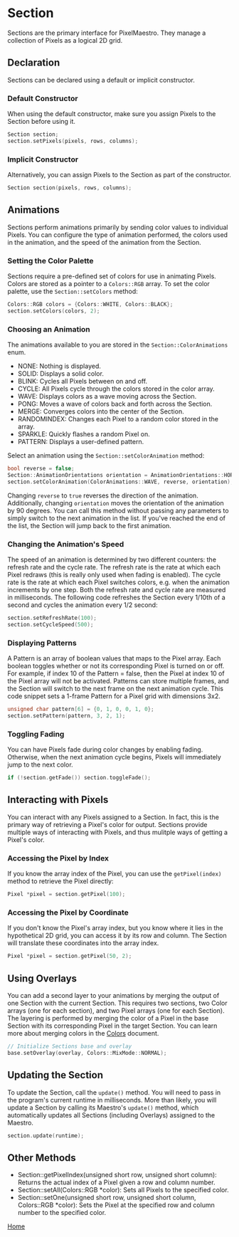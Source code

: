# Section
Sections are the primary interface for PixelMaestro. They manage a collection of Pixels as a logical 2D grid.

## Declaration
Sections can be declared using a default or implicit constructor.

### Default Constructor
When using the default constructor, make sure you assign Pixels to the Section before using it.
```c++
Section section;
section.setPixels(pixels, rows, columns);
```

### Implicit Constructor
Alternatively, you can assign Pixels to the Section as part of the constructor.
```c++
Section section(pixels, rows, columns);
```

## Animations
Sections perform animations primarily by sending color values to individual Pixels. You can configure the type of animation performed, the colors used in the animation, and the speed of the animation from the Section.

### Setting the Color Palette
Sections require a pre-defined set of colors for use in animating Pixels. Colors are stored as a pointer to a `Colors::RGB` array. To set the color palette, use the `Section::setColors` method:
```c++
Colors::RGB colors = {Colors::WHITE, Colors::BLACK};
section.setColors(colors, 2);
```

### Choosing an Animation
The animations available to you are stored in the `Section::ColorAnimations` enum.
* NONE: Nothing is displayed.
* SOLID: Displays a solid color.
* BLINK: Cycles all Pixels between on and off.
* CYCLE: All Pixels cycle through the colors stored in the color array.
* WAVE: Displays colors as a wave moving across the Section.
* PONG: Moves a wave of colors back and forth across the Section.
* MERGE: Converges colors into the center of the Section.
* RANDOMINDEX: Changes each Pixel to a random color stored in the array.
* SPARKLE: Quickly flashes a random Pixel on.
* PATTERN: Displays a user-defined pattern.

Select an animation using the `Section::setColorAnimation` method:
```c++
bool reverse = false;
Section::AnimationOrientations orientation = AnimationOrientations::HORIZONTAL;
section.setColorAnimation(ColorAnimations::WAVE, reverse, orientation);
```
Changing `reverse` to `true` reverses the direction of the animation. Additionally, changing `orientation` moves the orientation of the animation by 90 degrees.
You can call this method without passing any parameters to simply switch to the next animation in the list. If you've reached the end of the list, the Section will jump back to the first animation.

### Changing the Animation's Speed
The speed of an animation is determined by two different counters: the refresh rate and the cycle rate. The refresh rate is the rate at which each Pixel redraws (this is really only used when fading is enabled). The cycle rate is the rate at which each Pixel switches colors, e.g. when the animation increments by one step. Both the refresh rate and cycle rate are measured in milliseconds. The following code refreshes the Section every 1/10th of a second and cycles the animation every 1/2 second:
```c++
section.setRefreshRate(100);
section.setCycleSpeed(500);
```

### Displaying Patterns
A Pattern is an array of boolean values that maps to the Pixel array. Each boolean toggles whether or not its corresponding Pixel is turned on or off. For example, if index 10 of the Pattern = false, then the Pixel at index 10 of the Pixel array will not be activated. Patterns can store multiple frames, and the Section will switch to the next frame on the next animation cycle.
This code snippet sets a 1-frame Pattern for a Pixel grid with dimensions 3x2.
```c++
unsigned char pattern[6] = {0, 1, 0, 0, 1, 0};
section.setPattern(pattern, 3, 2, 1);
```

### Toggling Fading
You can have Pixels fade during color changes by enabling fading. Otherwise, when the next animation cycle begins, Pixels will immediately jump to the next color.
```c++
if (!section.getFade()) section.toggleFade();
```

## Interacting with Pixels
You can interact with any Pixels assigned to a Section. In fact, this is the primary way of retrieving a Pixel's color for output. Sections provide multiple ways of interacting with Pixels, and thus mulitple ways of getting a Pixel's color.

### Accessing the Pixel by Index
If you know the array index of the Pixel, you can use the `getPixel(index)` method to retrieve the Pixel directly:
```c++
Pixel *pixel = section.getPixel(100);
```

### Accessing the Pixel by Coordinate
If you don't know the Pixel's array index, but you know where it lies in the hypothetical 2D grid, you can access it by its row and column. The Section will translate these coordinates into the array index.
```c++
Pixel *pixel = section.getPixel(50, 2);
```

## Using Overlays
You can add a second layer to your animations by merging the output of one Section with the current Section. This requires two sections, two Color arrays (one for each section), and two Pixel arrays (one for each Section). The layering is performed by merging the color of a Pixel in the base Section with its corresponding Pixel in the target Section.
You can learn more about merging colors in the [Colors](colors.md) document.
```c++
// Initialize Sections base and overlay
base.setOverlay(overlay, Colors::MixMode::NORMAL);
```

## Updating the Section
To update the Section, call the `update()` method. You will need to pass in the program's current runtime in milliseconds. More than likely, you will update a Section by calling its Maestro's `update()` method, which automatically updates all Sections (including Overlays) assigned to the Maestro.
```c++
section.update(runtime);
```

## Other Methods
* Section::getPixelIndex(unsigned short row, unsigned short column): Returns the actual index of a Pixel given a row and column number.
* Section::setAll(Colors::RGB \*color): Sets all Pixels to the specified color.
* Section::setOne(unsigned short row, unsigned short column, Colors::RGB *color): Sets the Pixel at the specified row and column number to the specified color.

[Home](Readme.md)
